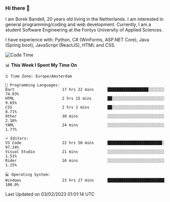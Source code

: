 ### Hi there 👋

I am Borek Bandell, 20 years old living in the Netherlands. I am interested in general programming/coding and web development. Currently, I am a student Software Engineering at the Fontys University of Applied Sciences.

I have experience with: Python, C# (WinForms, ASP.NET Core), Java (Spring boot), JavaScript (ReactJS), HTML and CSS.

<!--START_SECTION:waka-->
![Code Time](http://img.shields.io/badge/Code%20Time-372%20hrs%2054%20mins-blue)

📊 **This Week I Spent My Time On** 

```text
⌚︎ Time Zone: Europe/Amsterdam

💬 Programming Languages: 
Dart                     17 hrs 22 mins      ██████████████████░░░░░░░   74.03% 
HTML                     2 hrs 15 mins       ██░░░░░░░░░░░░░░░░░░░░░░░   9.65% 
CSS                      2 hrs 2 mins        ██░░░░░░░░░░░░░░░░░░░░░░░   8.71% 
Other                    30 mins             ░░░░░░░░░░░░░░░░░░░░░░░░░   2.16% 
YAML                     24 mins             ░░░░░░░░░░░░░░░░░░░░░░░░░   1.77%

🔥 Editors: 
VS Code                  22 hrs 50 mins      ████████████████████████░   97.34% 
Visual Studio            21 mins             ░░░░░░░░░░░░░░░░░░░░░░░░░   1.51% 
Rider                    16 mins             ░░░░░░░░░░░░░░░░░░░░░░░░░   1.15%

💻 Operating System: 
Windows                  23 hrs 27 mins      █████████████████████████   100.0%

```


 Last Updated on 03/02/2023 01:01:14 UTC
<!--END_SECTION:waka-->

<!--**tcBorek2002/tcBorek2002** is a ✨ _special_ ✨ repository because its `README.md` (this file) appears on your GitHub profile.

Here are some ideas to get you started:

- 🔭 I’m currently working on ...
- 🌱 I’m currently learning ...
- 👯 I’m looking to collaborate on ...
- 🤔 I’m looking for help with ...
- 💬 Ask me about ...
- 📫 How to reach me: ...
- 😄 Pronouns: ...
- ⚡ Fun fact: ...
-->
